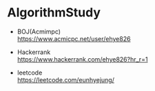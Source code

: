 # AlgorithmStudy
  
* BOJ(Acmimpc)   
https://www.acmicpc.net/user/ehye826    
     
* Hackerrank      
https://www.hackerrank.com/ehye826?hr_r=1   
     
* leetcode   
https://leetcode.com/eunhyejung/   
   
